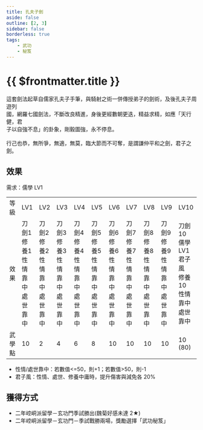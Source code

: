 ```yaml
---
title: 孔夫子劍
aside: false
outline: [2, 3]
sidebar: false
borderless: true
tags:
    - 武功
    - 秘笈
---
```


# {{ $frontmatter.title }}

<BookItemIcon :size="`medium`" :needLink="false" :no="2006"></BookItemIcon>

這套劍法起草自儒家孔夫子手筆，與騎射之術一併傳授弟子的劍術，及後孔夫子周遊列<br>
國，網羅七國劍法，不斷改良精進，身後更經數朝更迭，精益求精，如應「天行健，君<br>
子以自強不息」的卦象，剛毅圖強，永不停息。
<br><br>
行己也恭，無所爭，無適，無莫，臨大節而不可奪，是謂謙仲平和之劍，君子之劍。
<br clear="all" />

## 效果

需求：儒學 LV1

<table>
    <tr>
        <td>等級</td>
        <td>LV1</td>
        <td>LV2</td>
        <td>LV3</td>
        <td>LV4</td>
        <td>LV5</td>
        <td>LV6</td>
        <td>LV7</td>
        <td>LV8</td>
        <td>LV9</td>
        <td>LV10</td>
    </tr>
    <tr>
        <td>效果</td>
        <td>刀劍1<br>修養1<br>性情靠中<br>處世靠中</td>
        <td>刀劍2<br>修養2<br>性情靠中<br>處世靠中</td>
        <td>刀劍3<br>修養3<br>性情靠中<br>處世靠中</td>
        <td>刀劍4<br>修養4<br>性情靠中<br>處世靠中</td>
        <td>刀劍5<br>修養5<br>性情靠中<br>處世靠中</td>
        <td>刀劍6<br>修養6<br>性情靠中<br>處世靠中</td>
        <td>刀劍7<br>修養7<br>性情靠中<br>處世靠中</td>
        <td>刀劍8<br>修養8<br>性情靠中<br>處世靠中</td>
        <td>刀劍9<br>修養9<br>性情靠中<br>處世靠中</td>
        <td>刀劍10<br>儒學LV1<br>君子風<br>修養10<br>性情靠中<br>處世靠中</td>
    </tr>
    <tr>
        <td>武學點</td>
        <td>10</td>
        <td>2</td>
        <td>4</td>
        <td>6</td>
        <td>8</td>
        <td>10</td>
        <td>10</td>
        <td>10</td>
        <td>10</td>
        <td>10 (80)</td>
    </tr>
</table>

-   性情/處世靠中：若數值<=50，則+1；若數值>50，則-1
-   君子風：性情、處世、修養中庸時，提升傷害與減免各 20%

## 獲得方式

-   二年崆峒派留學－玄功門季試勝出(魏菊好感未達 2★)
-   二年崆峒派留學－玄功門－季試戰勝兩場，獎勵選擇「武功秘笈」
